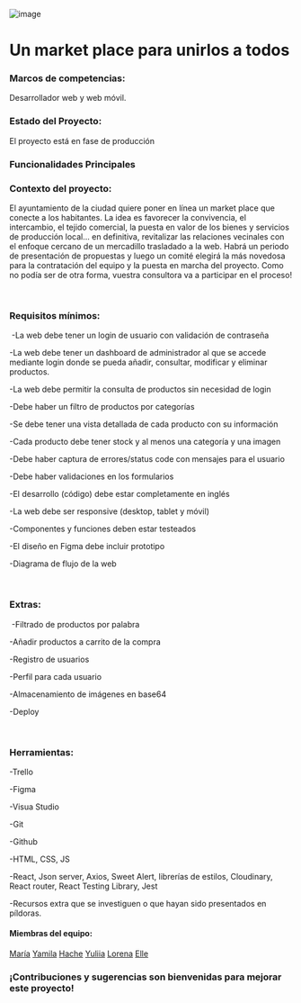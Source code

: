 
![image](https://github.com/MNblue/Proyecto5/assets/153823346/dac7671f-6003-4029-9a85-86fd77c26c07)


# Un market place para unirlos a todos

### Marcos de competencias:
Desarrollador web y web móvil.

### Estado del Proyecto:
El proyecto está en fase de producción

### Funcionalidades Principales

### Contexto del proyecto:
El ayuntamiento de la ciudad quiere poner en línea un market place que conecte a los habitantes. La idea es favorecer la convivencia, el intercambio, el tejido comercial, la puesta en valor de los bienes y servicios de producción local... en definitiva, revitalizar las relaciones vecinales con el enfoque cercano de un mercadillo trasladado a la web. Habrá un periodo de presentación de propuestas y luego un comité elegirá la más novedosa para la contratación del equipo y la puesta en marcha del proyecto. Como no podía ser de otra forma, vuestra consultora va a participar en el proceso!

​
### Requisitos mínimos:
​
-La web debe tener un login de usuario con validación de contraseña

-La web debe tener un dashboard de administrador al que se accede mediante login donde se pueda añadir, consultar, modificar y eliminar productos.

-La web debe permitir la consulta de productos sin necesidad de login

-Debe haber un filtro de productos por categorías

-Se debe tener una vista detallada de cada producto con su información

-Cada producto debe tener stock y al menos una categoría y una imagen

-Debe haber captura de errores/status code con mensajes para el usuario

-Debe haber validaciones en los formularios

-El desarrollo (código) debe estar completamente en inglés

-La web debe ser responsive (desktop, tablet y móvil)

-Componentes y funciones deben estar testeados

-El diseño en Figma debe incluir prototipo

-Diagrama de flujo de la web

​
### Extras:

​
-Filtrado de productos por palabra

-Añadir productos a carrito de la compra

-Registro de usuarios

-Perfil para cada usuario

-Almacenamiento de imágenes en base64

-Deploy

​

### Herramientas:

​-Trello

-Figma

-Visua Studio

-Git

-Github

-HTML, CSS, JS

-React, Json server, Axios, Sweet Alert, librerías de estilos, Cloudinary, React router, React Testing Library, Jest

-Recursos extra que se investiguen o que hayan sido presentados en píldoras.

#### Miembras del equipo:

[María](https://github.com/MNblue)
[Yamila](https://github.com/Yamila17)
[Hache](https://github.com/hacheproud)
[Yuliia](https://github.com/YuliiaBi1a)
[Lorena](https://github.com/Lorena-Rodriguez)
[Elle](https://github.com/Elle-FullStack) 

### ¡Contribuciones y sugerencias son bienvenidas para mejorar este proyecto!
